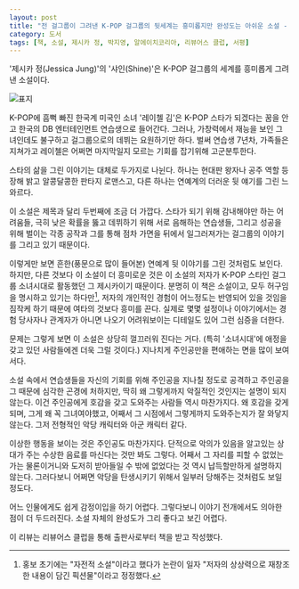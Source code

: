 ```yaml
---
layout: post
title: "전 걸그룹이 그려낸 K-POP 걸그룹의 뒷세계는 흥미롭지만 완성도는 아쉬운 소설 - 샤인"
category: 도서
tags: [책, 소설, 제시카 정, 박지영, 알에이치코리아, 리뷰어스 클럽, 서평]
---
```


'제시카 정(Jessica Jung)'의
'샤인(Shine)'은
K-POP 걸그룹의 세계를 흥미롭게 그려낸 소설이다.

![표지](https://images2.imgbox.com/6e/ed/O5LEBlW5_o.jpg)

K-POP에 흠뻑 빠진 한국계 미국인 소녀 '레이첼 김'은
K-POP 스타가 되겠다는 꿈을 안고 한국의 DB 엔터테인먼트 연습생으로 들어간다.
그러나, 가창력에서 재능을 보인 그녀인데도 불구하고
걸그룹으로의 데뷔는 요원하기만 하다.
벌써 연습생 7년차, 가족들은 지쳐가고 레이첼은 어쩌면 마지막일지 모르는 기회를 잡기위해 고군분투한다.

스타의 삶을 그린 이야기는 대체로 두가지로 나뉜다.
하나는 현대판 왕자나 공주 역할 등장해 밝고 알콩달콩한 판타지 로맨스고,
다른 하나는 연예계의 더러운 뒷 얘기를 그린 느와르다.

이 소설은 제목과 달리 두번째에 조금 더 가깝다.
스타가 되기 위해 감내해야만 하는 어려움들,
극히 낮은 확률을 뚫고 데뷔하기 위해 서로 음해하는 연습생들,
그리고 성공을 위해 벌이는 각종 공작과
그를 통해 점차 가면을 뒤에서 일그러져가는 걸그룹의 이야기를 그리고 있기 때문이다.

이렇게만 보면 흔한(풍문으로 많이 들어본) 연예계 뒷 이야기를 그린 것처럼도 보인다.
하지만, 다른 것보다 이 소설이 더 흥미로운 것은 이 소설의 저자가
K-POP 스타인 걸그룹 소녀시대로 활동했던 그 제시카이기 때문이다.
분명히 이 책은 소설이고, 모두 허구임을 명시하고 있기는 하다만[^1],
저자의 개인적인 경험이 어느정도는 반영되어 있을 것임을 짐작케 하기 때문에
여타의 것보다 흥미를 끈다.
실제로 몇몇 설정이나 이야기에서는 경험 당사자나 관계자가 아니면 나오기 어려워보이는 디테일도 있어 그런 심증을 더한다.

[^1]: 홍보 초기에는 "자전적 소설"이라고 했다가 논란이 일자 "저자의 상상력으로 재창조한 내용이 담긴 픽션물"이라고 정정했다.

문제는 그렇게 보면 이 소설은 상당히 껄끄러워 진다는 거다.
(특히 '소녀시대'에 애정을 갖고 있던 사람들에겐 더욱 그럴 것이다.)
지나치게 주인공만을 편애하는 면을 많이 보여서다.

소설 속에서 연습생들을 자신의 기회를 위해 주인공을 지나칠 정도로 공격하고
주인공을 그 때문에 심각한 곤경에 처하지만,
딱히 왜 그렇게까지 악질적인 것인지는 설명이 되지 않는다.
이건 주인공에게 호감을 갖고 도와주는 사람들 역시 마찬가지다.
왜 호감을 갖게 되며, 그게 왜 꼭 그녀여야했고, 어째서 그 시점에서 그렇게까지 도와주는지가 잘 와닿지 않는다.
그저 전형적인 악당 캐릭터와 아군 캐릭터 같다.

이상한 행동을 보이는 것은 주인공도 마찬가지다.
단적으로 악의가 있음을 알고있는 상대가 주는 수상한 음료를 마신다는 것만 봐도 그렇다.
어째서 그 자리를 피할 수 없었는가는 물론이거니와
도저히 받아들일 수 밖에 없었다는 것 역시 납득할만하게 설명하지 않는다.
그러다보니 어쩌면 악당을 탄생시키기 위해서 일부러 당해주는 것처럼도 보일 정도다.

어느 인물에게도 쉽게 감정이입을 하기 어렵다.
그렇다보니 이야기 전개에서도 의아한 점이 더 두드러진다.
소설 자체의 완성도가 그리 좋다고 보긴 어렵다.



<div class="im im-info">
이 리뷰는 리뷰어스 클럽을 통해 출판사로부터 책을 받고 작성했다.
</div>
